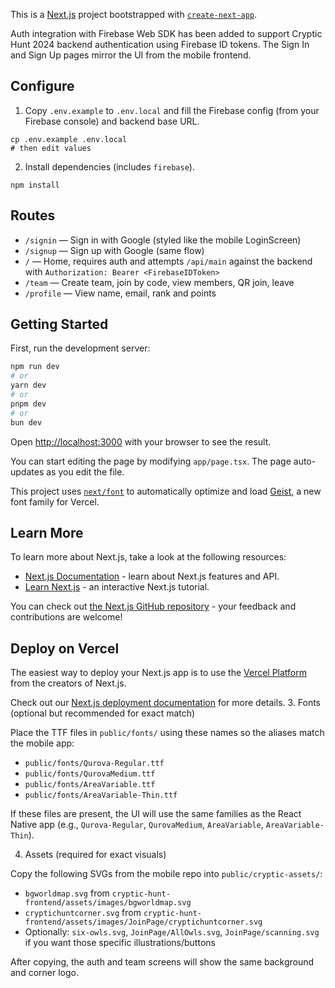 This is a [Next.js](https://nextjs.org) project bootstrapped with [`create-next-app`](https://nextjs.org/docs/app/api-reference/cli/create-next-app).

Auth integration with Firebase Web SDK has been added to support Cryptic Hunt 2024 backend authentication using Firebase ID tokens. The Sign In and Sign Up pages mirror the UI from the mobile frontend.

## Configure

1. Copy `.env.example` to `.env.local` and fill the Firebase config (from your Firebase console) and backend base URL.

```
cp .env.example .env.local
# then edit values
```

2. Install dependencies (includes `firebase`).

```
npm install
```

## Routes

- `/signin` — Sign in with Google (styled like the mobile LoginScreen)
- `/signup` — Sign up with Google (same flow)
- `/` — Home, requires auth and attempts `/api/main` against the backend with `Authorization: Bearer <FirebaseIDToken>`
- `/team` — Create team, join by code, view members, QR join, leave
- `/profile` — View name, email, rank and points

## Getting Started

First, run the development server:

```bash
npm run dev
# or
yarn dev
# or
pnpm dev
# or
bun dev
```

Open [http://localhost:3000](http://localhost:3000) with your browser to see the result.

You can start editing the page by modifying `app/page.tsx`. The page auto-updates as you edit the file.

This project uses [`next/font`](https://nextjs.org/docs/app/building-your-application/optimizing/fonts) to automatically optimize and load [Geist](https://vercel.com/font), a new font family for Vercel.

## Learn More

To learn more about Next.js, take a look at the following resources:

- [Next.js Documentation](https://nextjs.org/docs) - learn about Next.js features and API.
- [Learn Next.js](https://nextjs.org/learn) - an interactive Next.js tutorial.

You can check out [the Next.js GitHub repository](https://github.com/vercel/next.js) - your feedback and contributions are welcome!

## Deploy on Vercel

The easiest way to deploy your Next.js app is to use the [Vercel Platform](https://vercel.com/new?utm_medium=default-template&filter=next.js&utm_source=create-next-app&utm_campaign=create-next-app-readme) from the creators of Next.js.

Check out our [Next.js deployment documentation](https://nextjs.org/docs/app/building-your-application/deploying) for more details.
3. Fonts (optional but recommended for exact match)

Place the TTF files in `public/fonts/` using these names so the aliases match the mobile app:

- `public/fonts/Qurova-Regular.ttf`
- `public/fonts/QurovaMedium.ttf`
- `public/fonts/AreaVariable.ttf`
- `public/fonts/AreaVariable-Thin.ttf`

If these files are present, the UI will use the same families as the React Native app (e.g., `Qurova-Regular`, `QurovaMedium`, `AreaVariable`, `AreaVariable-Thin`).

4. Assets (required for exact visuals)

Copy the following SVGs from the mobile repo into `public/cryptic-assets/`:

- `bgworldmap.svg` from `cryptic-hunt-frontend/assets/images/bgworldmap.svg`
- `cryptichuntcorner.svg` from `cryptic-hunt-frontend/assets/images/JoinPage/cryptichuntcorner.svg`
- Optionally: `six-owls.svg`, `JoinPage/AllOwls.svg`, `JoinPage/scanning.svg` if you want those specific illustrations/buttons

After copying, the auth and team screens will show the same background and corner logo.
